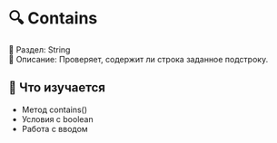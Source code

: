 # 🔍 Contains

📁 Раздел: String  
📘 Описание: Проверяет, содержит ли строка заданное подстроку.

## 🧠 Что изучается
- Метод contains()  
- Условия с boolean  
- Работа с вводом
